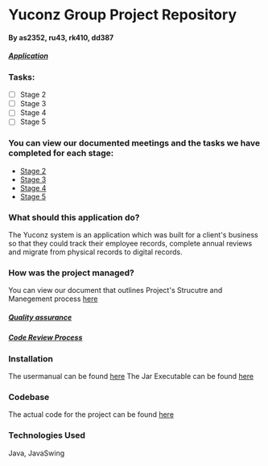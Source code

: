 # Yuconz Group Project Repository
#### By as2352, ru43, rk410, dd387
##### [Application](https://github.com/Aivaras7/Java_projects/tree/main/Yuconz/source/28f-final)
### Tasks:

- [ ] Stage 2
- [ ] Stage 3
- [ ] Stage 4
- [ ] Stage 5

### You can view our documented meetings and the tasks we have completed for each stage:
- [Stage 2](https://github.com/Aivaras7/Java_projects/tree/main/Yuconz/Project_documentation/Stage%202)
- [Stage 3](https://github.com/Aivaras7/Java_projects/tree/main/Yuconz/Project_documentation/Stage%203)
- [Stage 4](https://github.com/Aivaras7/Java_projects/tree/main/Yuconz/Project_documentation/Stage%204)
- [Stage 5](https://github.com/Aivaras7/Java_projects/tree/main/Yuconz/Project_documentation/Stage%205)

### What should this application do?
The Yuconz system is an application which was built for a client's business so that they could track their employee records, complete annual reviews and migrate from physical records to digital records.

### How was the project managed?
You can view our document that outlines Project's Strucutre and Manegement process [here](https://github.com/Aivaras7/Java_projects/blob/main/Yuconz/Project_documentation/Stage%205/Documents/proj-management-outline.pdf)

##### [Quality assurance](https://github.com/Aivaras7/Java_projects/blob/main/Yuconz/Project_documentation/Stage%205/Documents/quality-assurance-outline.pdf)
##### [Code Review Process](https://github.com/Aivaras7/Java_projects/blob/main/Yuconz/Project_documentation/Stage%205/Documents/review-outline.pdf)


### Installation
The usermanual can be found [here](https://github.com/Aivaras7/Java_projects/blob/main/Yuconz/UM.pdf)
The Jar Executable can be found [here](https://github.com/Aivaras7/Java_projects/tree/main/Yuconz)

### Codebase
The actual code for the project can be found [here](https://github.com/Aivaras7/Java_projects/tree/main/Yuconz)

### Technologies Used
Java, JavaSwing
